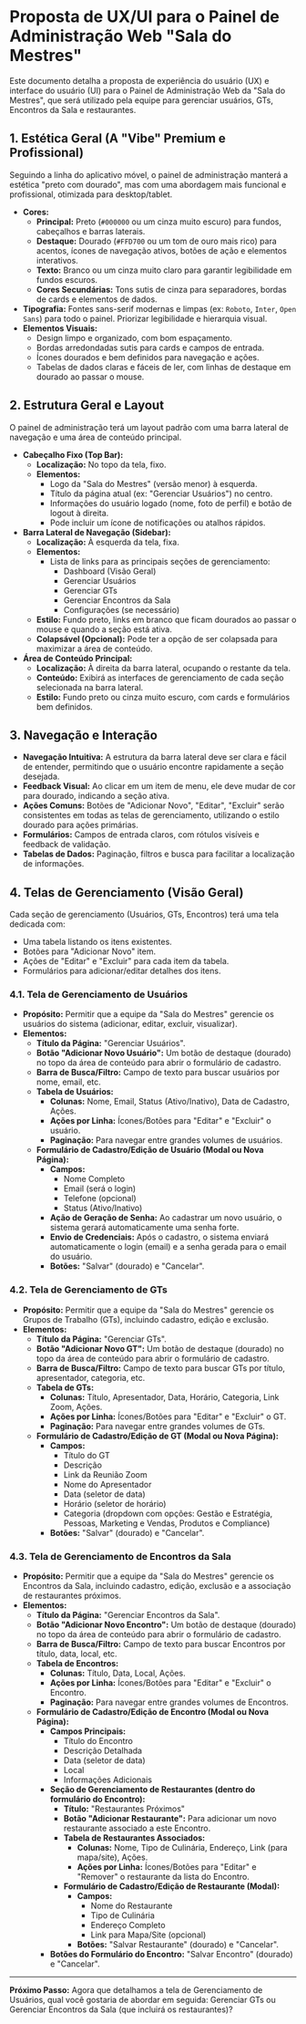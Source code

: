 # Proposta de UX/UI para o Painel de Administração Web "Sala do Mestres"

Este documento detalha a proposta de experiência do usuário (UX) e interface do usuário (UI) para o Painel de Administração Web da "Sala do Mestres", que será utilizado pela equipe para gerenciar usuários, GTs, Encontros da Sala e restaurantes.

## 1. Estética Geral (A "Vibe" Premium e Profissional)

Seguindo a linha do aplicativo móvel, o painel de administração manterá a estética "preto com dourado", mas com uma abordagem mais funcional e profissional, otimizada para desktop/tablet.

*   **Cores:**
    *   **Principal:** Preto (`#000000` ou um cinza muito escuro) para fundos, cabeçalhos e barras laterais.
    *   **Destaque:** Dourado (`#FFD700` ou um tom de ouro mais rico) para acentos, ícones de navegação ativos, botões de ação e elementos interativos.
    *   **Texto:** Branco ou um cinza muito claro para garantir legibilidade em fundos escuros.
    *   **Cores Secundárias:** Tons sutis de cinza para separadores, bordas de cards e elementos de dados.
*   **Tipografia:** Fontes sans-serif modernas e limpas (ex: `Roboto`, `Inter`, `Open Sans`) para todo o painel. Priorizar legibilidade e hierarquia visual.
*   **Elementos Visuais:**
    *   Design limpo e organizado, com bom espaçamento.
    *   Bordas arredondadas sutis para cards e campos de entrada.
    *   Ícones dourados e bem definidos para navegação e ações.
    *   Tabelas de dados claras e fáceis de ler, com linhas de destaque em dourado ao passar o mouse.

## 2. Estrutura Geral e Layout

O painel de administração terá um layout padrão com uma barra lateral de navegação e uma área de conteúdo principal.

*   **Cabeçalho Fixo (Top Bar):**
    *   **Localização:** No topo da tela, fixo.
    *   **Elementos:**
        *   Logo da "Sala do Mestres" (versão menor) à esquerda.
        *   Título da página atual (ex: "Gerenciar Usuários") no centro.
        *   Informações do usuário logado (nome, foto de perfil) e botão de logout à direita.
        *   Pode incluir um ícone de notificações ou atalhos rápidos.
*   **Barra Lateral de Navegação (Sidebar):**
    *   **Localização:** À esquerda da tela, fixa.
    *   **Elementos:**
        *   Lista de links para as principais seções de gerenciamento:
            *   Dashboard (Visão Geral)
            *   Gerenciar Usuários
            *   Gerenciar GTs
            *   Gerenciar Encontros da Sala
            *   Configurações (se necessário)
    *   **Estilo:** Fundo preto, links em branco que ficam dourados ao passar o mouse e quando a seção está ativa.
    *   **Colapsável (Opcional):** Pode ter a opção de ser colapsada para maximizar a área de conteúdo.
*   **Área de Conteúdo Principal:**
    *   **Localização:** À direita da barra lateral, ocupando o restante da tela.
    *   **Conteúdo:** Exibirá as interfaces de gerenciamento de cada seção selecionada na barra lateral.
    *   **Estilo:** Fundo preto ou cinza muito escuro, com cards e formulários bem definidos.

## 3. Navegação e Interação

*   **Navegação Intuitiva:** A estrutura da barra lateral deve ser clara e fácil de entender, permitindo que o usuário encontre rapidamente a seção desejada.
*   **Feedback Visual:** Ao clicar em um item de menu, ele deve mudar de cor para dourado, indicando a seção ativa.
*   **Ações Comuns:** Botões de "Adicionar Novo", "Editar", "Excluir" serão consistentes em todas as telas de gerenciamento, utilizando o estilo dourado para ações primárias.
*   **Formulários:** Campos de entrada claros, com rótulos visíveis e feedback de validação.
*   **Tabelas de Dados:** Paginação, filtros e busca para facilitar a localização de informações.

## 4. Telas de Gerenciamento (Visão Geral)

Cada seção de gerenciamento (Usuários, GTs, Encontros) terá uma tela dedicada com:

*   Uma tabela listando os itens existentes.
*   Botões para "Adicionar Novo" item.
*   Ações de "Editar" e "Excluir" para cada item da tabela.
*   Formulários para adicionar/editar detalhes dos itens.

### 4.1. Tela de Gerenciamento de Usuários

*   **Propósito:** Permitir que a equipe da "Sala do Mestres" gerencie os usuários do sistema (adicionar, editar, excluir, visualizar).
*   **Elementos:**
    *   **Título da Página:** "Gerenciar Usuários".
    *   **Botão "Adicionar Novo Usuário":** Um botão de destaque (dourado) no topo da área de conteúdo para abrir o formulário de cadastro.
    *   **Barra de Busca/Filtro:** Campo de texto para buscar usuários por nome, email, etc.
    *   **Tabela de Usuários:**
        *   **Colunas:** Nome, Email, Status (Ativo/Inativo), Data de Cadastro, Ações.
        *   **Ações por Linha:** Ícones/Botões para "Editar" e "Excluir" o usuário.
        *   **Paginação:** Para navegar entre grandes volumes de usuários.
    *   **Formulário de Cadastro/Edição de Usuário (Modal ou Nova Página):**
        *   **Campos:**
            *   Nome Completo
            *   Email (será o login)
            *   Telefone (opcional)
            *   Status (Ativo/Inativo)
        *   **Ação de Geração de Senha:** Ao cadastrar um novo usuário, o sistema gerará automaticamente uma senha forte.
        *   **Envio de Credenciais:** Após o cadastro, o sistema enviará automaticamente o login (email) e a senha gerada para o email do usuário.
        *   **Botões:** "Salvar" (dourado) e "Cancelar".

### 4.2. Tela de Gerenciamento de GTs

*   **Propósito:** Permitir que a equipe da "Sala do Mestres" gerencie os Grupos de Trabalho (GTs), incluindo cadastro, edição e exclusão.
*   **Elementos:**
    *   **Título da Página:** "Gerenciar GTs".
    *   **Botão "Adicionar Novo GT":** Um botão de destaque (dourado) no topo da área de conteúdo para abrir o formulário de cadastro.
    *   **Barra de Busca/Filtro:** Campo de texto para buscar GTs por título, apresentador, categoria, etc.
    *   **Tabela de GTs:**
        *   **Colunas:** Título, Apresentador, Data, Horário, Categoria, Link Zoom, Ações.
        *   **Ações por Linha:** Ícones/Botões para "Editar" e "Excluir" o GT.
        *   **Paginação:** Para navegar entre grandes volumes de GTs.
    *   **Formulário de Cadastro/Edição de GT (Modal ou Nova Página):**
        *   **Campos:**
            *   Título do GT
            *   Descrição
            *   Link da Reunião Zoom
            *   Nome do Apresentador
            *   Data (seletor de data)
            *   Horário (seletor de horário)
            *   Categoria (dropdown com opções: Gestão e Estratégia, Pessoas, Marketing e Vendas, Produtos e Compliance)
        *   **Botões:** "Salvar" (dourado) e "Cancelar".

### 4.3. Tela de Gerenciamento de Encontros da Sala

*   **Propósito:** Permitir que a equipe da "Sala do Mestres" gerencie os Encontros da Sala, incluindo cadastro, edição, exclusão e a associação de restaurantes próximos.
*   **Elementos:**
    *   **Título da Página:** "Gerenciar Encontros da Sala".
    *   **Botão "Adicionar Novo Encontro":** Um botão de destaque (dourado) no topo da área de conteúdo para abrir o formulário de cadastro.
    *   **Barra de Busca/Filtro:** Campo de texto para buscar Encontros por título, data, local, etc.
    *   **Tabela de Encontros:**
        *   **Colunas:** Título, Data, Local, Ações.
        *   **Ações por Linha:** Ícones/Botões para "Editar" e "Excluir" o Encontro.
        *   **Paginação:** Para navegar entre grandes volumes de Encontros.
    *   **Formulário de Cadastro/Edição de Encontro (Modal ou Nova Página):**
        *   **Campos Principais:**
            *   Título do Encontro
            *   Descrição Detalhada
            *   Data (seletor de data)
            *   Local
            *   Informações Adicionais
        *   **Seção de Gerenciamento de Restaurantes (dentro do formulário do Encontro):**
            *   **Título:** "Restaurantes Próximos"
            *   **Botão "Adicionar Restaurante":** Para adicionar um novo restaurante associado a este Encontro.
            *   **Tabela de Restaurantes Associados:**
                *   **Colunas:** Nome, Tipo de Culinária, Endereço, Link (para mapa/site), Ações.
                *   **Ações por Linha:** Ícones/Botões para "Editar" e "Remover" o restaurante da lista do Encontro.
            *   **Formulário de Cadastro/Edição de Restaurante (Modal):**
                *   **Campos:**
                    *   Nome do Restaurante
                    *   Tipo de Culinária
                    *   Endereço Completo
                    *   Link para Mapa/Site (opcional)
                *   **Botões:** "Salvar Restaurante" (dourado) e "Cancelar".
        *   **Botões do Formulário do Encontro:** "Salvar Encontro" (dourado) e "Cancelar".

---

**Próximo Passo:** Agora que detalhamos a tela de Gerenciamento de Usuários, qual você gostaria de abordar em seguida: Gerenciar GTs ou Gerenciar Encontros da Sala (que incluirá os restaurantes)?